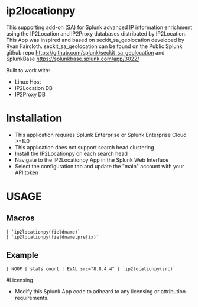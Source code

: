 
# ip2locationpy

This supporting add-on (SA) for Splunk advanced IP information enrichment using the IP2Location and IP2Proxy databases distributed by IP2Location.  This App was inspired and based on seckit_sa_geolocation developed by Ryan Faircloth.  seckit_sa_geolocation can be found on the Public Splunk github repo https://github.com/splunk/seckit_sa_geolocation and SplunkBase https://splunkbase.splunk.com/app/3022/

Built to work with:

* Linux Host
* IP2Location DB
* IP2Proxy DB

# Installation 

* This application requires Splunk Enterprise or Splunk Enterprise Cloud >=8.0
* This application does not support search head clustering
* Install the IP2Locationpy on each search head
* Navigate to the IP2Locationpy App in the Splunk Web Interface
* Select the configuration tab and update the "main" account with your API token

# USAGE

## Macros

```
| `ip2locationpy(fieldname)`
| `ip2locationpy(fieldname,prefix)`
```

## Example

```
| NOOP | stats count | EVAL src="8.8.4.4" | `ip2locationpy(src)`
```

#Licensing

* Modify this Splunk App code to adheard to any licensing or attribution requirements.